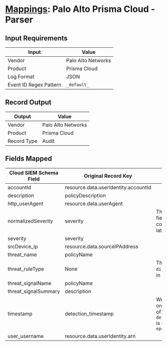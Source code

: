 # [Mappings](README.md): Palo Alto Prisma Cloud - Parser

## Input Requirements

|Input|Value|
|-----|-----|
|Vendor|Palo Alto Networks|
|Product|Prisma Cloud|
|Log Format|JSON|
|Event ID Regex Pattern|`_default_`|

## Record Output

|Output|Value|
|------|-----|
|Vendor|Palo Alto Networks|
|Product|Prisma Cloud|
|Record Type|Audit|

## Fields Mapped

|Cloud SIEM Schema Field|Original Record Key|Notes|
|-----------------------|-------------------|-----|
|accountId|resource.data.userIdentity.accountId||
|description|policyDescription||
|http_userAgent|resource.data.userAgent||
|normalizedSeverity|severity|This is a lookup field. More info to come in the catalog later...|
|severity|severity||
|srcDevice_ip|resource.data.sourceIPAddress||
|threat_name|policyName||
|threat_ruleType|None|The static text `direct` is populated in this schema field.|
|threat_signalName|policyName||
|threat_signalSummary|description||
|timestamp|detection_timestamp|We expect the orginal record value of `detection_timestamp` is in the format `epoch_ms`|
|user_username|resource.data.userIdentity.arn||


